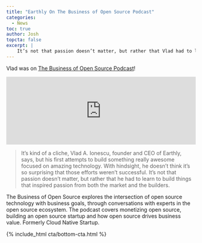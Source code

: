 ```yaml
---
title: "Earthly On The Business of Open Source Podcast"
categories:
  - News
toc: true
author: Josh
topcta: false
excerpt: |
    It’s not that passion doesn’t matter, but rather that Vlad had to learn to build things that inspired passion from both the market and the builders.
---
```


Vlad was on [The Business of Open Source Podcast](https://www.emilyomier.com/podcast)!

<iframe width="100%" height="180" frameborder="no" scrolling="no" seamless src="https://share.transistor.fm/e/7bf78eb5"></iframe>

> It’s kind of a cliche, Vlad A. Ionescu, founder and CEO of Earthly, says, but his first attempts to build something really awesome focused on amazing technology. With hindsight, he doesn’t think it’s so surprising that those efforts weren’t successful. It’s not that passion doesn’t matter, but rather that he had to learn to build things that inspired passion from both the market and the builders. 

The Business of Open Source explores the intersection of open source technology with business goals, through conversations with experts in the open source ecosystem. The podcast covers monetizing open source, building an open source startup and how open source drives business value. Formerly Cloud Native Startup. 

{% include_html cta/bottom-cta.html %}
